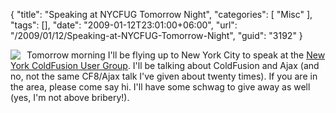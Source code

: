 {
	"title": "Speaking at NYCFUG Tomorrow Night",
	"categories": [
		"Misc"
	],
	"tags": [],
	"date": "2009-01-12T23:01:00+06:00",
	"url": "/2009/01/12/Speaking-at-NYCFUG-Tomorrow-Night",
	"guid": "3192"
}

<img src="http://www.raymondcamden.com/images/cfjedi//id4.jpg" align="left" style="margin-right:10px"> Tomorrow morning I'll be flying up to New York City to speak at the <a href="http://www.nycfug.com/">New York ColdFusion User Group</a>. I'll be talking about ColdFusion and Ajax (and no, not the same CF8/Ajax talk I've given about twenty times). If you are in the area, please come say hi. I'll have some schwag to give away as well (yes, I'm not above bribery!). 

<br clear="left">